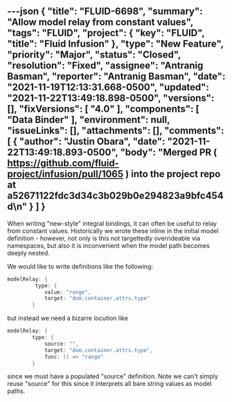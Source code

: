 ---json
{
  "title": "FLUID-6698",
  "summary": "Allow model relay from constant values",
  "tags": "FLUID",
  "project": {
    "key": "FLUID",
    "title": "Fluid Infusion"
  },
  "type": "New Feature",
  "priority": "Major",
  "status": "Closed",
  "resolution": "Fixed",
  "assignee": "Antranig Basman",
  "reporter": "Antranig Basman",
  "date": "2021-11-19T12:13:31.668-0500",
  "updated": "2021-11-22T13:49:18.898-0500",
  "versions": [],
  "fixVersions": [
    "4.0"
  ],
  "components": [
    "Data Binder"
  ],
  "environment": null,
  "issueLinks": [],
  "attachments": [],
  "comments": [
    {
      "author": "Justin Obara",
      "date": "2021-11-22T13:49:18.893-0500",
      "body": "Merged PR ( <https://github.com/fluid-project/infusion/pull/1065> ) into the project repo at a52671122fdc3d34c3b029b0e294823a9bfc454d\n"
    }
  ]
}
---
When writing "new-style" integral bindings, it can often be useful to relay from constant values. Historically we wrote these inline in the initial model definition - however, not only is this not targettedly overrideable via namespaces, but also it is inconvenient when the model path becomes deeply nested.

We would like to write definitions like the following:

```java
modelRelay: {
         type: {
            value: "range",
            target: "dom.container.attrs.type"
        }
```

but instead we need a bizarre locution like

```java
modelRelay: {
        type: {
            source: "",
            target: "dom.container.attrs.type",
            func: () => "range"
        }
```

since we must have a populated "source" definition. Note we can't simply reuse "source" for this since it interprets all bare string values as model paths.

        